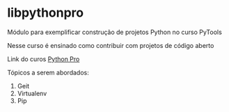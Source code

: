 # libpythonpro
Módulo para exemplificar construção de projetos Python no curso PyTools

Nesse curso é ensinado como contribuir com projetos de código aberto

Link do curos [Python Pro](https://www.python.pro.br)

Tópicos a serem abordados:
 1. Geit
 2. Virtualenv
 3. Pip